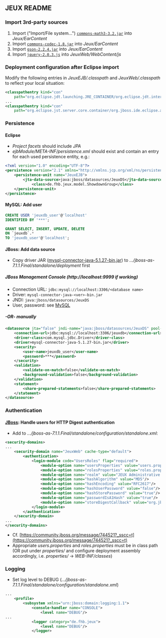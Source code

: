 ## JEUX README

### Import 3rd-party sources

1. Import ("Import/File system...") [`commons-math3-3.2.jar`](http://commons.apache.org/proper/commons-math) into _Jeux/EarContent_
3. Import [`commons-codec-1.8.jar`](http://commons.apache.org/proper/commons-codec) into _Jeux/EarContent_
3. Import [`gson-2.2.4.jar`](http://code.google.com/p/google-gson/) into _Jeux/EarContent_
3. Import [`jquery-2.0.3.js`](http://jquery.com/) into _JeuxWeb/WebContent/js_

### Deployment configuration after Eclipse import

Modify the following entries in _JeuxEJB/.classpath_ and _JeuxWeb/.classpath_ to reflect your local situation:

```xml
<classpathentry kind="con" 
    path="org.eclipse.jdt.launching.JRE_CONTAINER/org.eclipse.jdt.internal.debug.ui.launcher.StandardVMType/java-7-openjdk-i386">
...
<classpathentry kind="con"
    path="org.eclipse.jst.server.core.container/org.jboss.ide.eclipse.as.core.server.runtime.runtimeTarget/JBoss 7.1 Runtime 1">
```

### Persistence

#### Eclipse

- _Project facets_ should include _JPA_
- _ejbModule/META-INF/persistence.xml_ should exist and contain an entry for each used persistence entity, e.g.:

```xml
<?xml version="1.0" encoding="UTF-8"?>
<persistence version="2.1" xmlns="http://xmlns.jcp.org/xml/ns/persistence" xmlns:xsi="http://www.w3.org/2001/XMLSchema-instance" xsi:schemaLocation="http://xmlns.jcp.org/xml/ns/persistence http://xmlns.jcp.org/xml/ns/persistence/persistence_2_1.xsd">
	<persistence-unit name="JeuxEJB">
		<jta-data-source>java:jboss/datasources/JeuxDS</jta-data-source>
        	<class>de.fhb.jeux.model.ShowdownGroup</class>
	</persistence-unit>
</persistence>
```


#### MySQL: Add user

```sql
CREATE USER 'jeuxdb_user'@'localhost' 
IDENTIFIED BY '***';

GRANT SELECT, INSERT, UPDATE, DELETE 
ON `jeuxdb`.* 
TO 'jeuxdb_user'@'localhost';
```


#### JBoss: Add data source

- Copy driver JAR ([mysql-connector-java-5.1.27-bin.jar](http://dev.mysql.com/downloads/connector/j/)) to  _.../jboss-as-7.1.1.Final/standalone/deployment_ first

##### JBoss Management Console (http://localhost:9999 if working)
- Connection URL: `jdbc:mysql://localhost:3306/<database name>`
- Driver: `mysql-connector-java-<ver>-bin.jar`
- JNDI: `java:jboss/datasources/JeuxDS`
- User, password: see <a href="#mysql-add-user">MySQL</a>


##### -OR- manually

```xml
<datasource jta="false" jndi-name="java:jboss/datasources/JeuxDS" pool-name="JeuxDS" enabled="true" use-ccm="false">
    <connection-url>jdbc:mysql://localhost:3306/jeuxdb</connection-url>
    <driver-class>com.mysql.jdbc.Driver</driver-class>
    <driver>mysql-connector-java-5.1.27-bin.jar</driver>
    <security>
        <user-name>jeuxdb_user</user-name>
        <password>***</password>
    </security>
    <validation>
        <validate-on-match>false</validate-on-match>
        <background-validation>false</background-validation>
    </validation>
    <statement>
        <share-prepared-statements>false</share-prepared-statements>
    </statement>
</datasource>
```
                

### Authentication

#### [JBoss](http://www.jboss.org/jbossas/downloads): Handle users for HTTP Digest authentication

- Add to _.../jboss-as-7.1.1.Final/standalone/configuration/standalone.xml_:

```xml
<security-domains>
...
    <security-domain name="JeuxWeb" cache-type="default">
        <authentication>
            <login-module code="UsersRoles" flag="required">
                <module-option name="usersProperties" value="users.properties"/>
                <module-option name="rolesProperties" value="roles.properties"/>
                <module-option name="realm" value="JEUX Administrative view"/>
                <module-option name="hashAlgorithm" value="MD5"/>
                <module-option name="hashEncoding" value="RFC2617"/>
                <module-option name="hashUserPassword" value="false"/>
                <module-option name="hashStorePassword" value="true"/>
                <module-option name="passwordIsA1Hash" value="true"/>
                <module-option name="storeDigestCallback" value="org.jboss.security.auth.callback.RFC2617Digest"/>
            </login-module>
        </authentication>
    </security-domain>
...
</security-domains>
```

- Cf. [https://community.jboss.org/message/744521?_sscc=t](https://community.jboss.org/message/744521?_sscc=t)
- Appropriate _users.properties_ and _roles.properties_ must be in class path (OR put under _properties/_ and configure deployment assembly accordingly, i.e. _properties/_ -> _WEB-INF/classes_)


### Logging

- Set log level to DEBUG (_.../jboss-as-7.1.1.Final/standalone/configuration/standalone.xml_)

```xml
...
    <profile>
        <subsystem xmlns="urn:jboss:domain:logging:1.1">
            <console-handler name="CONSOLE">
                <level name="DEBUG"/>
...
            <logger category="de.fhb.jeux">
                <level name="DEBUG"/>
            </logger>
```
